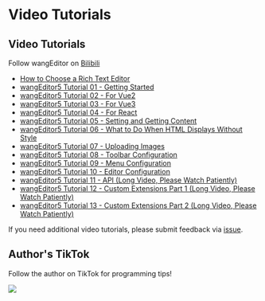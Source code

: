 # Video Tutorials

## Video Tutorials

Follow wangEditor on [Bilibili](https://space.bilibili.com/697803545)

- [How to Choose a Rich Text Editor](https://www.bilibili.com/video/BV1XB4y1C7EP)
- [wangEditor5 Tutorial 01 - Getting Started](https://www.bilibili.com/video/BV1GU4y1q7ob)
- [wangEditor5 Tutorial 02 - For Vue2](https://www.bilibili.com/video/BV1b34y1h7oj)
- [wangEditor5 Tutorial 03 - For Vue3](https://www.bilibili.com/video/BV1xR4y1A7yJ)
- [wangEditor5 Tutorial 04 - For React](https://www.bilibili.com/video/BV1E3411N7XB)
- [wangEditor5 Tutorial 05 - Setting and Getting Content](https://www.bilibili.com/video/BV1vG4y1i7pH)
- [wangEditor5 Tutorial 06 - What to Do When HTML Displays Without Style](https://www.bilibili.com/video/BV15a411J7UC)
- [wangEditor5 Tutorial 07 - Uploading Images](https://www.bilibili.com/video/BV1GU4y1S7RQ)
- [wangEditor5 Tutorial 08 - Toolbar Configuration](https://www.bilibili.com/video/BV18L4y1F7qA/)
- [wangEditor5 Tutorial 09 - Menu Configuration](https://www.bilibili.com/video/BV1LS4y187eC/)
- [wangEditor5 Tutorial 10 - Editor Configuration](https://www.bilibili.com/video/BV1jF41177GD/)
- [wangEditor5 Tutorial 11 - API (Long Video, Please Watch Patiently)](https://www.bilibili.com/video/BV1fu411z75r/)
- [wangEditor5 Tutorial 12 - Custom Extensions Part 1 (Long Video, Please Watch Patiently)](https://www.bilibili.com/video/BV17t4y1L71C)
- [wangEditor5 Tutorial 13 - Custom Extensions Part 2 (Long Video, Please Watch Patiently)](https://www.bilibili.com/video/BV16Y4y1A7iM/)

If you need additional video tutorials, please submit feedback via [issue](https://github.com/wangeditor-team/wangEditor/issues).

## Author's TikTok

Follow the author on TikTok for programming tips!

![](/image/sponsor/douyin.jpeg)
